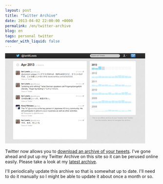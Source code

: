 ```yaml
---
layout: post
title: "Twitter Archive"
date: 2013-04-02 22:00:00 +0000
permalink: /en/twitter-archive
blog: en
tags: personal twitter
render_with_liquid: false
---
```


![](/assets/images/702/twitter_archive_medium.png)

Twitter now allows you to [download an archive of your
tweets](http://blog.twitter.com/2012/12/your-twitter-archive.html). I've gone
ahead and put up my Twitter Archive on this site so it can be perused online
easily. Please take a look at my [latest
archive](https://storage.googleapis.com/static.ianlewis.org/prod/twitter_archive/latest/index.html).

I'll periodically update this archive so that is somewhat up to date. I'll need
to do it manually so I might be able to update it about once a month or so.

